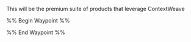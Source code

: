 This will be the premium suite of products that leverage ContextWeave

%% Begin Waypoint %%


%% End Waypoint %%
